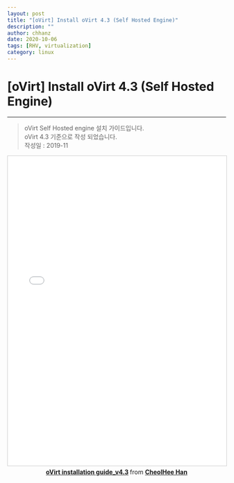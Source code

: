 ```yaml
---
layout: post
title: "[oVirt] Install oVirt 4.3 (Self Hosted Engine)"
description: ""
author: chhanz
date: 2020-10-06
tags: [RHV, virtualization]
category: linux
---
```


# [oVirt] Install oVirt 4.3 (Self Hosted Engine)
* * *

> oVirt Self Hosted engine 설치 가이드입니다.   
> oVirt 4.3 기준으로 작성 되었습니다.   
> 작성일 : 2019-11   
   
<center>
<iframe src="//www.slideshare.net/slideshow/embed_code/key/v4DDeDA0XtU28I" width="668" height="714" frameborder="0" marginwidth="0" marginheight="0" scrolling="no" style="border:1px solid #CCC; border-width:1px; margin-bottom:5px; max-width: 100%;" allowfullscreen> </iframe> <div style="margin-bottom:5px"> <strong> <a href="//www.slideshare.net/CheolHeeHan2/ovirt-installation-guidev43" title="oVirt installation guide_v4.3" target="_blank">oVirt installation guide_v4.3</a> </strong> from <strong><a href="https://www.slideshare.net/CheolHeeHan2" target="_blank">CheolHee Han</a></strong> </div>
</center>
   



